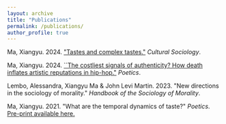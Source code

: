 ```yaml
---
layout: archive
title: "Publications"
permalink: /publications/
author_profile: true
---
```


Ma, Xiangyu. 2024. ["Tastes and complex tastes."](https://www.sciencedirect.com/science/article/abs/pii/S0304422X24000822) *Cultural Sociology*.

Ma, Xiangyu. 2024. [``The costliest signals of authenticity? How death inflates artistic reputations in hip-hop."](https://journals.sagepub.com/doi/abs/10.1177/17499755241301603) *Poetics*.

Lembo, Alessandra, Xiangyu Ma & John Levi Martin. 2023. "New directions in the sociology of morality." *Handbook of the Sociology of Morality*.

Ma, Xiangyu. 2021. "What are the temporal dynamics of taste?" *Poetics*. [Pre-print available here.](/files/papers/ma_2021.pdf)
 




